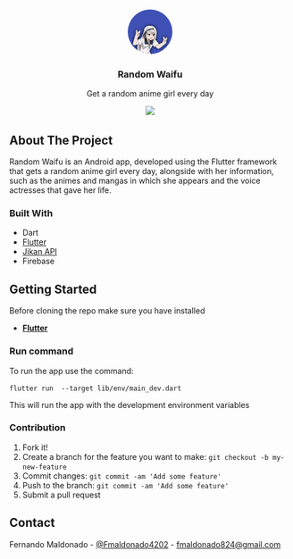 <!--
*** Thanks for checking out this README Template. If you have a suggestion that would
*** make this better, please fork the repo and create a pull request or simply open
*** an issue with the tag "enhancement".
*** Thanks again! Now go create something AMAZING! :D
-->

<!-- PROJECT SHIELDS -->
<!--
*** I'm using markdown "reference style" links for readability.
*** Reference links are enclosed in brackets [ ] instead of parentheses ( ).
*** See the bottom of this document for the declaration of the reference variables
*** for contributors-url, forks-url, etc. This is an optional, concise syntax you may use.
*** https://www.markdownguide.org/basic-syntax/#reference-style-links
-->

<!-- PROJECT LOGO -->
<br />
<p align="center">
    <img src="./assets/icon.png" style="border-radius:50%" alt="Logo" width="80" height="80">

  <h3 align="center">Random Waifu</h3>

  <p align="center">
    Get a random anime girl every day
    <br />
 
  </p>
</p>

<!-- ABOUT THE PROJECT -->


<p align="center">
<a href="https://play.google.com/store/apps/details?id=com.logic.random_waifu">
<img src="https://cdn.rawgit.com/steverichey/google-play-badge-svg/master/img/en_get.svg" width="30%">
</a>
</p>

## About The Project

Random Waifu is an Android app, developed using the Flutter framework that gets a random anime girl every day, alongside with her information, such as the animes and mangas in which she appears and the voice actresses that gave her life.

### Built With

- Dart
- [Flutter](https://flutter.dev/?gclid=CjwKCAiA1eKBBhBZEiwAX3gql7M0OFZG1Jut3GdjFAz_y2UPF_8S6W_XVwaTFqmpw5WqToqsGSkNURoCyrgQAvD_BwE&gclsrc=aw.ds)
- [Jikan API](https://jikan.moe/)
- Firebase

<!-- GETTING STARTED -->

## Getting Started

Before cloning the repo make sure you have installed

- [**Flutter**](https://flutter.dev/?gclid=CjwKCAiA1eKBBhBZEiwAX3gql7M0OFZG1Jut3GdjFAz_y2UPF_8S6W_XVwaTFqmpw5WqToqsGSkNURoCyrgQAvD_BwE&gclsrc=aw.ds)

### Run command

To run the app use the command:

```
flutter run  --target lib/env/main_dev.dart
```

This will run the app with the development environment variables

### Contribution

1. Fork it!
2. Create a branch for the feature you want to make: `git checkout -b my-new-feature`
3. Commit changes: `git commit -am 'Add some feature'`
4. Push to the branch: `git commit -am 'Add some feature'`
5. Submit a pull request

<!-- CONTACT -->

## Contact

Fernando Maldonado - [@Fmaldonado4202](https://twitter.com/Fmaldonado4202) - fmaldonado824@gmail.com

